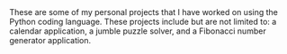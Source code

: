 ##

These are some of my personal projects that I have worked on using the Python coding language. These projects include but are not limited to: a calendar application, a jumble puzzle solver, and a Fibonacci number generator application.

##
